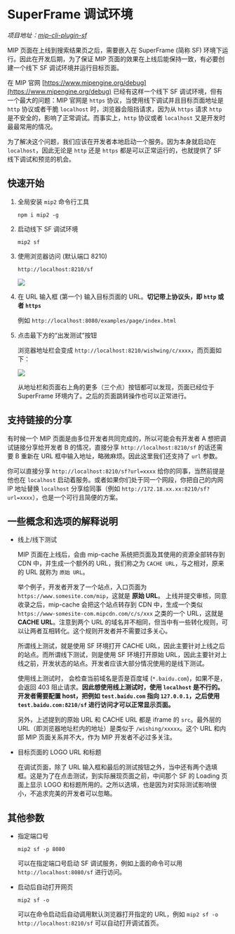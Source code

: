 # SuperFrame 调试环境

*项目地址：[mip-cli-plugin-sf](https://github.com/mipengine/mip-cli-plugin-sf)*

MIP 页面在上线到搜索结果页之后，需要嵌入在 SuperFrame (简称 SF) 环境下运行。因此在开发后期，为了保证 MIP 页面的效果在上线后能保持一致，有必要创建一个线下 SF 调试环境并运行目标页面。

在 MIP 官网 [https://www.mipengine.org/debug](https://www.mipengine.org/debug) 已经有这样一个线下 SF 调试环境，但有一个最大的问题：MIP 官网是 `https` 协议，当使用线下调试并且目标页面地址是 `http` 协议或者干脆 `localhost` 时，浏览器会阻挡请求，因为从 `https` 请求 `http` 是不安全的，影响了正常调试。而事实上，`http` 协议或者 `localhost` 又是开发时最最常用的情况。

为了解决这个问题，我们应该在开发者本地启动一个服务。因为本身就启动在 `localhost`，因此无论是 `http` 还是 `https` 都是可以正常运行的，也就提供了 SF 线下调试和预览的机会。

## 快速开始

1. 全局安装 `mip2` 命令行工具

    `npm i mip2 -g`

2. 启动线下 SF 调试环境

    `mip2 sf`

3. 使用浏览器访问 (默认端口 8210)

    `http://localhost:8210/sf`

    ![](https://gss0.baidu.com/9rkZbzqaKgQUohGko9WTAnF6hhy/assets/mip/tools/mip-sf.png)

4. 在 URL 输入框 (第一个) 输入目标页面的 URL。__切记带上协议头，即 `http` 或者 `https`__

    例如 `http://localhost:8080/examples/page/index.html`

5. 点击最下方的“出发测试”按钮

    浏览器地址栏会变成 `http://localhost:8210/wishwing/c/xxxx`，而页面如下：

    ![](https://gss0.baidu.com/9rkZbzqaKgQUohGko9WTAnF6hhy/assets/mip/tools/mip-sf-view.png)

    从地址栏和页面右上角的更多（三个点）按钮都可以发现，页面已经位于 SuperFrame 环境内了。之后的页面跳转操作也可以正常进行。

## 支持链接的分享

有时候一个 MIP 页面是由多位开发者共同完成的，所以可能会有开发者 A 想把调试链接分享给开发者 B 的情况，直接分享 `http://localhost:8210/sf` 的话还需要 B 重新在 URL 框中输入地址，略微麻烦。因此这里我们还支持了 `url` 参数。

你可以直接分享 `http://localhost:8210/sf?url=xxxx` 给你的同事，当然前提是他也在 `localhost` 启动着服务。或者如果你们处于同一个网段，你把自己的内网 IP 地址替换 `localhost` 分享给同事（例如 `http://172.18.xx.xx:8210/sf?url=xxxx`），也是一个可行且简便的方案。

## 一些概念和选项的解释说明

* 线上/线下测试

  MIP 页面在上线后，会由 mip-cache 系统把页面及其使用的资源全部转存到 CDN 中，并生成一个额外的 URL，我们称之为 `CACHE URL`，与之相对，原来的 URL 就称为 `原始 URL`。

  举个例子，开发者开发了一个站点，入口页面为 `https://www.somesite.com/mip`，这就是 __原始 URL__。 上线并提交审核，同意收录之后，mip-cache 会把这个站点转存到 CDN 中，生成一个类似 `https://www-somesite-com.mipcdn.com/c/s/xxx` 之类的一个 URL，这就是 __CACHE URL__。注意到两个 URL 的域名并不相同，但当中有一些转化规则，可以让两者互相转化。这个规则开发者并不需要过多关心。

  所谓线上测试，就是使用 SF 环境打开 CACHE URL，因此主要针对上线之后的站点。而所谓线下测试，则是使用 SF 环境打开原始 URL，因此主要针对上线之前，开发状态的站点。开发者应该大部分情况使用的是线下测试。

  使用线上测试时， 会检查当前域名是否是百度域 (`*.baidu.com`)，如果不是，会返回 403 阻止请求。__因此想使用线上测试时，使用 `localhost` 是不行的。开发者需要配置 host，把例如 `test.baidu.com` 指向 `127.0.0.1`，之后使用 `test.baidu.com:8210/sf` 进行访问才可以正常显示页面。__

  另外，上述提到的原始 URL 和 CACHE URL 都是 iframe 的 `src`。最外层的 URL（即浏览器地址栏内的地址）是类似于 `/wishing/xxxxx`。这个 URL 和内部 MIP 页面关系并不大，作为 MIP 开发者不必过多关注。

* 目标页面的 LOGO URL 和标题

  在调试页面，除了 URL 输入框和最后的测试按钮之外，当中还有两个选填框。这是为了在点击测试，到实际展现页面之前，中间那个 SF 的 Loading 页面上显示 LOGO 和标题所用的。之所以选填，也是因为对实际测试影响很小，不追求完美的开发者可以忽略。

## 其他参数

* 指定端口号

  `mip2 sf -p 8080`

  可以在指定端口号启动 SF 调试服务，例如上面的命令可以用 `http://localhost:8080/sf` 进行访问。

* 启动后自动打开网页

  `mip2 sf -o`

  可以在命令启动后自动调用默认浏览器打开指定的 URL，例如 `mip2 sf -o http://localhost:8210/sf` 可以自动打开调试首页。
